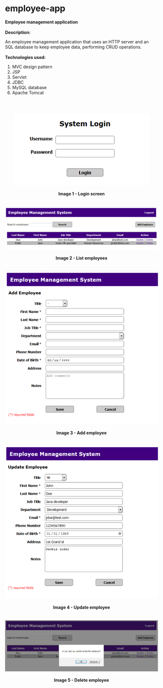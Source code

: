 # employee-app
<b>Employee management application</b>
<br><br>
<b>Description:</b>

An employee management application that uses an HTTP server and an SQL database
to keep employee data, performing CRUD operations.
<br><br>
<b>Technologies used:</b>
<br>
<ol>
	<li>MVC design pattern</li>
	<li>JSP</li>
	<li>Servlet</li>
	<li>JDBC</li>
	<li>MySQL database</li>
	<li>Apache Tomcat</li>
</ol>

<br><br>
<div align="center">
	<kbd><img src="./images/01.Login.png" width="450" /></kbd>
	<br><br>
	<b>Image 1 - Login screen</b>
</div>
<br><br>
<div align="center">
	<kbd><img src="./images/02.Employee_List.png" width="650" /></kbd>
	<br><br>
	<b>Image 2 - List employees</b>
</div>
<br><br>
<div align="center">
	<kbd><img src="./images/03.Add_Employee.png" width="550" /></kbd>
	<br><br>
	<b>Image 3 - Add employee</b>
</div>
<br><br>
<div align="center">
	<kbd><img src="./images/04.Update_Employee.png" width="550" /></kbd>
	<br><br>
	<b>Image 4 - Update employee</b>
</div>
<br><br>
<div align="center">
	<kbd><img src="./images/05.Delete_Employee.png" width="650" /></kbd>
	<br><br>
	<b>Image 5 - Delete employee</b>
</div>